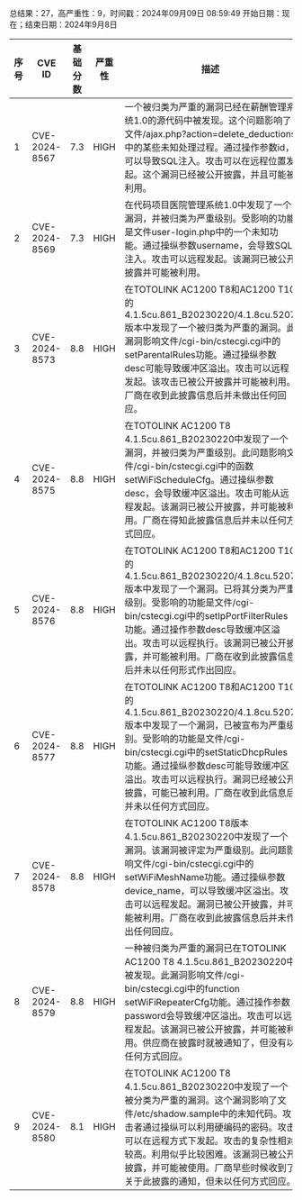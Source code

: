 总结果：27，高严重性：9，时间戳：2024年09月09日 08:59:49
开始日期：现在；结束日期：2024年9月8日

| 序号 | CVE ID | 基础分数 | 严重性 | 描述 | 参考资料 |
|-----|--------|------------|----------|-------------|------------|
| 1 | CVE-2024-8567 | 7.3  | HIGH | 一个被归类为严重的漏洞已经在薪酬管理系统1.0的源代码中被发现。这个问题影响了文件/ajax.php?action=delete_deductions中的某些未知处理过程。通过操作参数id，可以导致SQL注入。攻击可以在远程位置发起。这个漏洞已经被公开披露，并且可能被利用。 | [1]https://github.com/ppp-src/ha/issues/8<br>[2]https://itsourcecode.com/<br>[3]https://vuldb.com/?ctiid.276797<br>[4]https://vuldb.com/?id.276797<br>[5]https://vuldb.com/?submit.403998 |
| 2 | CVE-2024-8569 | 7.3  | HIGH | 在代码项目医院管理系统1.0中发现了一个漏洞，并被归类为严重级别。受影响的功能是文件user-login.php中的一个未知功能。通过操纵参数username，会导致SQL注入。攻击可以远程发起。该漏洞已被公开披露并可能被利用。 | [1]https://code-projects.org/<br>[2]https://github.com/teachersongsec/cve/issues/1<br>[3]https://vuldb.com/?ctiid.276799<br>[4]https://vuldb.com/?id.276799<br>[5]https://vuldb.com/?submit.403125 |
| 3 | CVE-2024-8573 | 8.8  | HIGH | 在TOTOLINK AC1200 T8和AC1200 T10的4.1.5cu.861_B20230220/4.1.8cu.5207版本中发现了一个被归类为严重的漏洞。此漏洞影响文件/cgi-bin/cstecgi.cgi中的setParentalRules功能。通过操纵参数desc可能导致缓冲区溢出。攻击可以远程发起。该攻击已被公开披露并可能被利用。厂商在收到此披露信息后并未做出任何回应。 | [1]https://github.com/noahze01/IoT-vulnerable/blob/main/TOTOLink/AC1200T8/setParentalRules.md<br>[2]https://vuldb.com/?ctiid.276807<br>[3]https://vuldb.com/?id.276807<br>[4]https://vuldb.com/?submit.401262<br>[5]https://www.totolink.net/ |
| 4 | CVE-2024-8575 | 8.8  | HIGH | 在TOTOLINK AC1200 T8 4.1.5cu.861_B20230220中发现了一个漏洞，并被归类为严重级别。此问题影响文件/cgi-bin/cstecgi.cgi中的函数setWiFiScheduleCfg。通过操纵参数desc，会导致缓冲区溢出。攻击可能从远程发起。该漏洞已被公开披露，并可能被利用。厂商在得知此披露信息后并未以任何方式回应。 | [1]https://github.com/noahze01/IoT-vulnerable/blob/main/TOTOLink/AC1200T8/setWiFiScheduleCfg.md<br>[2]https://vuldb.com/?ctiid.276809<br>[3]https://vuldb.com/?id.276809<br>[4]https://vuldb.com/?submit.401263<br>[5]https://www.totolink.net/ |
| 5 | CVE-2024-8576 | 8.8  | HIGH | 在TOTOLINK AC1200 T8和AC1200 T10的4.1.5cu.861_B20230220/4.1.8cu.5207版本中发现了一个漏洞。已将其分类为严重级别。受影响的功能是文件/cgi-bin/cstecgi.cgi中的setIpPortFilterRules功能。通过操作参数desc导致缓冲区溢出。攻击可以远程执行。该漏洞已被公开披露，并可能被利用。厂商在收到此披露信息后并未以任何形式作出回应。 | [1]https://github.com/abcdefg-png/IoT-vulnerable/blob/main/TOTOLINK/AC1200T8/setIpPortFilterRules.md<br>[2]https://vuldb.com/?ctiid.276810<br>[3]https://vuldb.com/?id.276810<br>[4]https://vuldb.com/?submit.401264<br>[5]https://www.totolink.net/ |
| 6 | CVE-2024-8577 | 8.8  | HIGH | 在TOTOLINK AC1200 T8和AC1200 T10的4.1.5cu.861_B20230220/4.1.8cu.5207版本中发现了一个漏洞，已被宣布为严重级别。受影响的功能是文件/cgi-bin/cstecgi.cgi中的setStaticDhcpRules功能。通过操纵参数desc可能导致缓冲区溢出。攻击可以远程执行。漏洞已经被公开披露，可能已被利用。厂商在收到此信息后并未以任何方式回应。 | [1]https://github.com/abcdefg-png/IoT-vulnerable/blob/main/TOTOLINK/AC1200T8/setStaticDhcpRules.md<br>[2]https://vuldb.com/?ctiid.276811<br>[3]https://vuldb.com/?id.276811<br>[4]https://vuldb.com/?submit.401265<br>[5]https://www.totolink.net/ |
| 7 | CVE-2024-8578 | 8.8  | HIGH | 在TOTOLINK AC1200 T8版本4.1.5cu.861_B20230220中发现了一个漏洞。该漏洞被评定为严重级别。此问题影响文件/cgi-bin/cstecgi.cgi中的setWiFiMeshName功能。通过操纵参数device_name，可以导致缓冲区溢出。攻击可以远程发起。漏洞已被公开披露，并可能被利用。厂商在收到此披露信息后并未作出任何回应。 | [1]https://github.com/abcdefg-png/IoT-vulnerable/blob/main/TOTOLINK/AC1200T8/setWiFiMeshName.md<br>[2]https://vuldb.com/?ctiid.276812<br>[3]https://vuldb.com/?id.276812<br>[4]https://vuldb.com/?submit.401290<br>[5]https://www.totolink.net/ |
| 8 | CVE-2024-8579 | 8.8  | HIGH | 一种被归类为严重的漏洞已在TOTOLINK AC1200 T8 4.1.5cu.861_B20230220中被发现。此漏洞影响文件/cgi-bin/cstecgi.cgi中的function setWiFiRepeaterCfg功能。通过操作参数password会导致缓冲区溢出。攻击可以远程发起。该漏洞已被公开披露，并可能被利用。供应商在披露时就被通知了，但没有以任何方式回应。 | [1]https://github.com/abcdefg-png/IoT-vulnerable/blob/main/TOTOLINK/AC1200T8/setWiFiRepeaterCfg.md<br>[2]https://vuldb.com/?ctiid.276813<br>[3]https://vuldb.com/?id.276813<br>[4]https://vuldb.com/?submit.401292<br>[5]https://www.totolink.net/ |
| 9 | CVE-2024-8580 | 8.1  | HIGH | 在TOTOLINK AC1200 T8 4.1.5cu.861_B20230220中发现了一个被分类为严重的漏洞。这个漏洞影响了文件/etc/shadow.sample中的未知代码。攻击者通过操纵可以利用硬编码的密码。攻击可以在远程方式下发起。攻击的复杂性相对较高。利用似乎比较困难。该漏洞已被公开披露，并可能被使用。厂商早些时候收到了关于此披露的通知，但未以任何方式回应。 | [1]https://github.com/abcdefg-png/IoT-vulnerable/blob/main/TOTOLINK/AC1200T8/shadow.md<br>[2]https://vuldb.com/?ctiid.276814<br>[3]https://vuldb.com/?id.276814<br>[4]https://vuldb.com/?submit.401293<br>[5]https://www.totolink.net/ |
